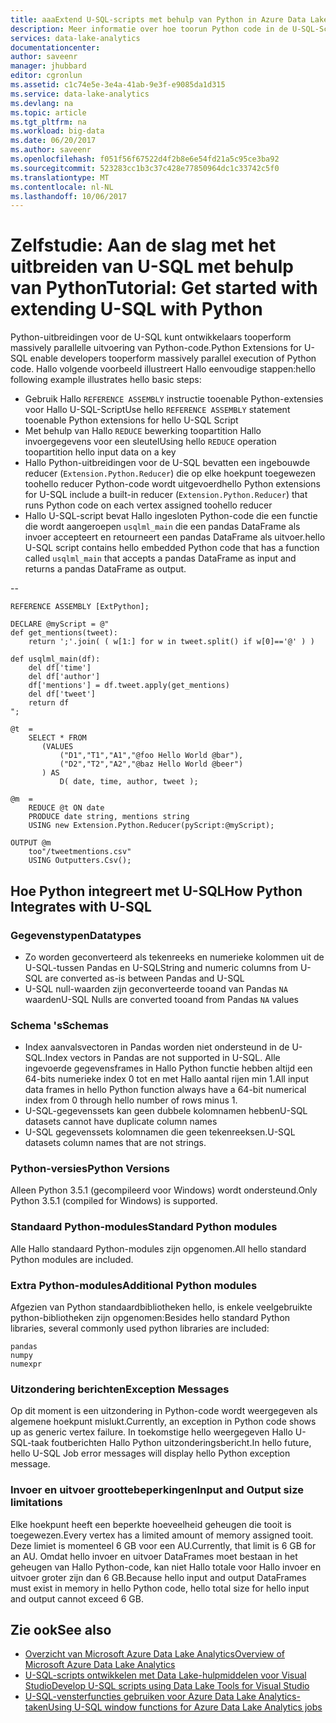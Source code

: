 ```yaml
---
title: aaaExtend U-SQL-scripts met behulp van Python in Azure Data Lake Analytics | Microsoft Docs
description: Meer informatie over hoe toorun Python code in de U-SQL-Scripts
services: data-lake-analytics
documentationcenter: 
author: saveenr
manager: jhubbard
editor: cgronlun
ms.assetid: c1c74e5e-3e4a-41ab-9e3f-e9085da1d315
ms.service: data-lake-analytics
ms.devlang: na
ms.topic: article
ms.tgt_pltfrm: na
ms.workload: big-data
ms.date: 06/20/2017
ms.author: saveenr
ms.openlocfilehash: f051f56f67522d4f2b8e6e54fd21a5c95ce3ba92
ms.sourcegitcommit: 523283cc1b3c37c428e77850964dc1c33742c5f0
ms.translationtype: MT
ms.contentlocale: nl-NL
ms.lasthandoff: 10/06/2017
---
```

# <a name="tutorial-get-started-with-extending-u-sql-with-python"></a><span data-ttu-id="4465c-103">Zelfstudie: Aan de slag met het uitbreiden van U-SQL met behulp van Python</span><span class="sxs-lookup"><span data-stu-id="4465c-103">Tutorial: Get started with extending U-SQL with Python</span></span>

<span data-ttu-id="4465c-104">Python-uitbreidingen voor de U-SQL kunt ontwikkelaars tooperform massively parallelle uitvoering van Python-code.</span><span class="sxs-lookup"><span data-stu-id="4465c-104">Python Extensions for U-SQL enable developers tooperform massively parallel execution of Python code.</span></span> <span data-ttu-id="4465c-105">Hallo volgende voorbeeld illustreert Hallo eenvoudige stappen:</span><span class="sxs-lookup"><span data-stu-id="4465c-105">hello following example illustrates hello basic steps:</span></span>

* <span data-ttu-id="4465c-106">Gebruik Hallo `REFERENCE ASSEMBLY` instructie tooenable Python-extensies voor Hallo U-SQL-Script</span><span class="sxs-lookup"><span data-stu-id="4465c-106">Use hello `REFERENCE ASSEMBLY` statement tooenable Python extensions for hello U-SQL Script</span></span>
* <span data-ttu-id="4465c-107">Met behulp van Hallo `REDUCE` bewerking toopartition Hallo invoergegevens voor een sleutel</span><span class="sxs-lookup"><span data-stu-id="4465c-107">Using hello `REDUCE` operation toopartition hello input data on a key</span></span>
* <span data-ttu-id="4465c-108">Hallo Python-uitbreidingen voor de U-SQL bevatten een ingebouwde reducer (`Extension.Python.Reducer`) die op elke hoekpunt toegewezen toohello reducer Python-code wordt uitgevoerd</span><span class="sxs-lookup"><span data-stu-id="4465c-108">hello Python extensions for U-SQL include a built-in reducer (`Extension.Python.Reducer`) that runs Python code on each vertex assigned toohello reducer</span></span>
* <span data-ttu-id="4465c-109">Hallo U-SQL-script bevat Hallo ingesloten Python-code die een functie die wordt aangeroepen `usqlml_main` die een pandas DataFrame als invoer accepteert en retourneert een pandas DataFrame als uitvoer.</span><span class="sxs-lookup"><span data-stu-id="4465c-109">hello U-SQL script contains hello embedded Python code that has a function called `usqlml_main` that accepts a pandas DataFrame as input and returns a pandas DataFrame as output.</span></span>

--

    REFERENCE ASSEMBLY [ExtPython];

    DECLARE @myScript = @"
    def get_mentions(tweet):
        return ';'.join( ( w[1:] for w in tweet.split() if w[0]=='@' ) )

    def usqlml_main(df):
        del df['time']
        del df['author']
        df['mentions'] = df.tweet.apply(get_mentions)
        del df['tweet']
        return df
    ";

    @t  = 
        SELECT * FROM 
           (VALUES
               ("D1","T1","A1","@foo Hello World @bar"),
               ("D2","T2","A2","@baz Hello World @beer")
           ) AS 
               D( date, time, author, tweet );

    @m  =
        REDUCE @t ON date
        PRODUCE date string, mentions string
        USING new Extension.Python.Reducer(pyScript:@myScript);

    OUTPUT @m
        too"/tweetmentions.csv"
        USING Outputters.Csv();

## <a name="how-python-integrates-with-u-sql"></a><span data-ttu-id="4465c-110">Hoe Python integreert met U-SQL</span><span class="sxs-lookup"><span data-stu-id="4465c-110">How Python Integrates with U-SQL</span></span>

### <a name="datatypes"></a><span data-ttu-id="4465c-111">Gegevenstypen</span><span class="sxs-lookup"><span data-stu-id="4465c-111">Datatypes</span></span>

* <span data-ttu-id="4465c-112">Zo worden geconverteerd als tekenreeks en numerieke kolommen uit de U-SQL-tussen Pandas en U-SQL</span><span class="sxs-lookup"><span data-stu-id="4465c-112">String and numeric columns from U-SQL are converted as-is between Pandas and U-SQL</span></span>
* <span data-ttu-id="4465c-113">U-SQL null-waarden zijn geconverteerde tooand van Pandas `NA` waarden</span><span class="sxs-lookup"><span data-stu-id="4465c-113">U-SQL Nulls are converted tooand from Pandas `NA` values</span></span>

### <a name="schemas"></a><span data-ttu-id="4465c-114">Schema 's</span><span class="sxs-lookup"><span data-stu-id="4465c-114">Schemas</span></span>

* <span data-ttu-id="4465c-115">Index aanvalsvectoren in Pandas worden niet ondersteund in de U-SQL.</span><span class="sxs-lookup"><span data-stu-id="4465c-115">Index vectors in Pandas are not supported in U-SQL.</span></span> <span data-ttu-id="4465c-116">Alle ingevoerde gegevensframes in Hallo Python functie hebben altijd een 64-bits numerieke index 0 tot en met Hallo aantal rijen min 1.</span><span class="sxs-lookup"><span data-stu-id="4465c-116">All input data frames in hello Python function always have a 64-bit numerical index from 0 through hello number of rows minus 1.</span></span> 
* <span data-ttu-id="4465c-117">U-SQL-gegevenssets kan geen dubbele kolomnamen hebben</span><span class="sxs-lookup"><span data-stu-id="4465c-117">U-SQL datasets cannot have duplicate column names</span></span>
* <span data-ttu-id="4465c-118">U-SQL gegevenssets kolomnamen die geen tekenreeksen.</span><span class="sxs-lookup"><span data-stu-id="4465c-118">U-SQL datasets column names that are not strings.</span></span> 

### <a name="python-versions"></a><span data-ttu-id="4465c-119">Python-versies</span><span class="sxs-lookup"><span data-stu-id="4465c-119">Python Versions</span></span>
<span data-ttu-id="4465c-120">Alleen Python 3.5.1 (gecompileerd voor Windows) wordt ondersteund.</span><span class="sxs-lookup"><span data-stu-id="4465c-120">Only Python 3.5.1 (compiled for Windows) is supported.</span></span> 

### <a name="standard-python-modules"></a><span data-ttu-id="4465c-121">Standaard Python-modules</span><span class="sxs-lookup"><span data-stu-id="4465c-121">Standard Python modules</span></span>
<span data-ttu-id="4465c-122">Alle Hallo standaard Python-modules zijn opgenomen.</span><span class="sxs-lookup"><span data-stu-id="4465c-122">All hello standard Python modules are included.</span></span>

### <a name="additional-python-modules"></a><span data-ttu-id="4465c-123">Extra Python-modules</span><span class="sxs-lookup"><span data-stu-id="4465c-123">Additional Python modules</span></span>
<span data-ttu-id="4465c-124">Afgezien van Python standaardbibliotheken hello, is enkele veelgebruikte python-bibliotheken zijn opgenomen:</span><span class="sxs-lookup"><span data-stu-id="4465c-124">Besides hello standard Python libraries, several commonly used python libraries are included:</span></span>

    pandas
    numpy
    numexpr

### <a name="exception-messages"></a><span data-ttu-id="4465c-125">Uitzondering berichten</span><span class="sxs-lookup"><span data-stu-id="4465c-125">Exception Messages</span></span>
<span data-ttu-id="4465c-126">Op dit moment is een uitzondering in Python-code wordt weergegeven als algemene hoekpunt mislukt.</span><span class="sxs-lookup"><span data-stu-id="4465c-126">Currently, an exception in Python code shows up as generic vertex failure.</span></span> <span data-ttu-id="4465c-127">In toekomstige hello weergegeven Hallo U-SQL-taak foutberichten Hallo Python uitzonderingsbericht.</span><span class="sxs-lookup"><span data-stu-id="4465c-127">In hello future, hello U-SQL Job error messages will display hello Python exception message.</span></span>

### <a name="input-and-output-size-limitations"></a><span data-ttu-id="4465c-128">Invoer en uitvoer groottebeperkingen</span><span class="sxs-lookup"><span data-stu-id="4465c-128">Input and Output size limitations</span></span>
<span data-ttu-id="4465c-129">Elke hoekpunt heeft een beperkte hoeveelheid geheugen die tooit is toegewezen.</span><span class="sxs-lookup"><span data-stu-id="4465c-129">Every vertex has a limited amount of memory assigned tooit.</span></span> <span data-ttu-id="4465c-130">Deze limiet is momenteel 6 GB voor een AU.</span><span class="sxs-lookup"><span data-stu-id="4465c-130">Currently, that limit is 6 GB for an AU.</span></span> <span data-ttu-id="4465c-131">Omdat hello invoer en uitvoer DataFrames moet bestaan in het geheugen van Hallo Python-code, kan niet Hallo totale voor Hallo invoer en uitvoer groter zijn dan 6 GB.</span><span class="sxs-lookup"><span data-stu-id="4465c-131">Because hello input and output DataFrames must exist in memory in hello Python code, hello total size for hello input and output cannot exceed 6 GB.</span></span>

## <a name="see-also"></a><span data-ttu-id="4465c-132">Zie ook</span><span class="sxs-lookup"><span data-stu-id="4465c-132">See also</span></span>
* [<span data-ttu-id="4465c-133">Overzicht van Microsoft Azure Data Lake Analytics</span><span class="sxs-lookup"><span data-stu-id="4465c-133">Overview of Microsoft Azure Data Lake Analytics</span></span>](data-lake-analytics-overview.md)
* [<span data-ttu-id="4465c-134">U-SQL-scripts ontwikkelen met Data Lake-hulpmiddelen voor Visual Studio</span><span class="sxs-lookup"><span data-stu-id="4465c-134">Develop U-SQL scripts using Data Lake Tools for Visual Studio</span></span>](data-lake-analytics-data-lake-tools-get-started.md)
* [<span data-ttu-id="4465c-135">U-SQL-vensterfuncties gebruiken voor Azure Data Lake Analytics-taken</span><span class="sxs-lookup"><span data-stu-id="4465c-135">Using U-SQL window functions for Azure Data Lake Analytics jobs</span></span>](data-lake-analytics-use-window-functions.md)

